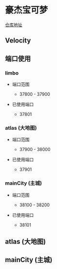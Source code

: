 # 豪杰宝可梦


[仓库地址](https://github.com/bop-lp/pokemonServers.git)

## Velocity




## 端口使用

### limbo

- 端口范围
  - 37800 - 37900
  
- 已使用端口
  - 37801

### atlas (大地图)

- 端口范围
    - 37900 - 38000

- 已使用端口
    - 37901

### mainCity (主城)

- 端口范围
    - 38100 - 38200

- 已使用端口
    - 38101

## atlas (大地图)


## mainCity (主城)

